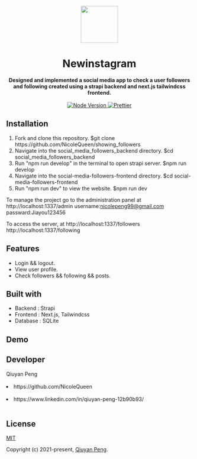 <p align="center">
  <a href="https://arya.lovejade.cn/" target="_blank">
    <img width="100"src="https://encrypted-tbn0.gstatic.com/images?q=tbn:ANd9GcToBpVYRRvT_C6iKp9fOVdbloPN3Nux-KGChQ&usqp=CAU"">
  </a>
</p>

<h1 align="center">Newinstagram</h1>

<div align="center" size="12">
   <strong>
     Designed and implemented a social media app to check a user followers and following created using a strapi backend and next.js tailwindcss frontend. 
   </strong>
</div>

<br>

<div align="center">
  <a href="https://nodejs.org/en/">
    <img src="https://img.shields.io/badge/node-%3E%3D%208.0.0-green.svg" alt="Node Version">
  </a>
  <a href="https://nicelinks.site/post/5c16083e819ae45de1453caa">
    <img src="https://img.shields.io/badge/code_style-prettier-ff69b4.svg?style=flat" alt="Prettier">
  </a>
</div>

## Installation

<ol>
  <li>Fork and clone this repository. $git clone https://github.com/NicoleQueen/showing_followers</li>
  <li>Navigate into the social_media_followers_backend directory. $cd social_media_followers_backend</li>
  <li>Run "npm run develop" in the terminal to open strapi server. $npm run develop</li>
  <li>Navigate into the social-media-followers-frontend directory. $cd social-media-followers-frontend</li>
  <li>Run "npm run dev" to view the website. $npm run dev</li>
</ol>

To manage the project go to the administration panel at http://localhost:1337/admin
username:nicolepeng99@gmail.com
passward:Jiayou123456

To access the server, at http://localhost:1337/followers
                         http://localhost:1337/following

## Features
<ul>
  <li>Login && logout.</li>
  <li>View user profile.</li>
  <li>Check followers && following && posts.</li>
</ul>


## Built with

<ul>
  <li>Backend : Strapi</li>
  <li>Frontend : Next.js, Tailwindcss</li>
  <li>Database : SQLite</li>
</ul>

## Demo




## Developer

<div>Qiuyan Peng<div><br>
<li>https://github.com/NicoleQueen</li><br>
<li>https://www.linkedin.com/in/qiuyan-peng-12b90b93/</li><br>


## License

[MIT](http://opensource.org/licenses/MIT)

Copyright (c) 2021-present, [Qiuyan Peng](https://www.linkedin.com/in/qiuyan-peng-12b90b93/).
